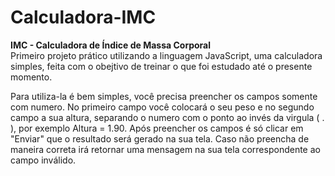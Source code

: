 # Calculadora-IMC
<b>IMC - Calculadora de Índice de Massa Corporal</b> <br>
Primeiro projeto prático utilizando a linguagem JavaScript, uma calculadora simples, feita com o obejtivo de treinar o que foi estudado até o presente momento.

Para utiliza-la é bem simples, você precisa preencher os campos somente com numero. No primeiro campo você colocará o seu peso e no segundo campo a sua altura, separando o numero com o ponto ao invés da virgula ( . ), por exemplo Altura = 1.90.
Após preencher os campos é só clicar em "Enviar" que o resultado será gerado na sua tela. Caso não preencha de maneira correta irá retornar uma mensagem na sua tela correspondente ao campo inválido.

